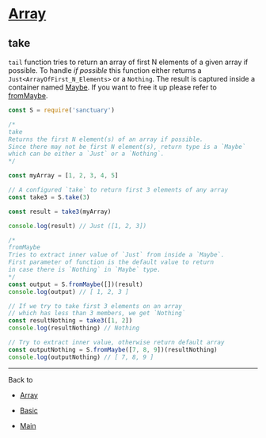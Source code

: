 # [Array](../README.md)

## take

`tail` function tries to return an array of first N elements of a given array if possible. To handle _if possible_ this function either returns a `Just<ArrayOfFirst_N_Elements>` or a `Nothing`. The result is captured inside a container named [Maybe](../COMINGSOON.md). If you want to free it up please refer to [fromMaybe](../COMINGSOON.md).

```js
const S = require('sanctuary')

/*
take
Returns the first N element(s) of an array if possible.
Since there may not be first N element(s), return type is a `Maybe`
which can be either a `Just` or a `Nothing`.
*/

const myArray = [1, 2, 3, 4, 5]

// A configured `take` to return first 3 elements of any array
const take3 = S.take(3)

const result = take3(myArray)

console.log(result) // Just ([1, 2, 3])

/*
fromMaybe
Tries to extract inner value of `Just` from inside a `Maybe`.
First parameter of function is the default value to return
in case there is `Nothing` in `Maybe` type.
*/
const output = S.fromMaybe([])(result)
console.log(output) // [ 1, 2, 3 ]

// If we try to take first 3 elements on an array
// which has less than 3 members, we get `Nothing`
const resultNothing = take3([1, 2])
console.log(resultNothing) // Nothing

// Try to extract inner value, otherwise return default array
const outputNothing = S.fromMaybe([7, 8, 9])(resultNothing)
console.log(outputNothing) // [ 7, 8, 9 ]
```

----------

Back to

- [Array](README.md)

- [Basic](../README.md)

- [Main](../../README.md)

